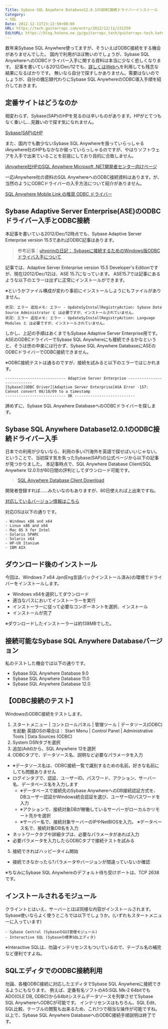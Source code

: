 ```yaml
---
Title: Sybase SQL Anywhere Database12.0.1のODBC接続ドライバーインストール
Category:
- SQL
Date: 2012-12-11T23:12:50+09:00
URL: https://tech.guitarrapc.com/entry/2012/12/11/231250
EditURL: https://blog.hatena.ne.jp/guitarrapc_tech/guitarrapc-tech.hatenablog.com/atom/entry/6802418398340181868
---
```


<!--
Date: 2012-12-11T23:12:50+09:00
URL: https://tech.guitarrapc.com/entry/2012/12/11/231250
-->

数年来Sybase SQL Anywhere使ってますが、そういえばODBC接続をする機会がありませんでした。 国内で利用がほぼ無いのでしょうが、Sybase SQL AnywhereへのODBCドライバー入手に関する資料は本当に少なく悲しくなります。
記事を書いている2012/Dec/12でも、<a href="http://www.google.co.jp/" target="_blank">詳しくはWebへ</a>を利用しても残念な結果になるばかりです。
無いなら自分で探すしかありません。需要はないのでしょうが、自分の備忘録代わりにSybase SQL AnywhereのODBC導入手順を紹介しておきます。

## 定番サイトはどうなのか

相変わらず、Sybase(SAP)のHPを見るのは辛いものがあります。HPがとてつもなく重いし…見難いので探す気になれません。

[Sybase(SAP)のHP](http://www.sybase.com/)

また、国内でも数少ないSybase SQL Anywhereを扱っていらっしゃるiAnywhere社のHPもなかなか揃っていらっしゃるのですが、やはりソフトウェアを入手で出来ていることを前提にしており目的に合致しません。

[iAnywhere社HPのSQL Anywhere Microsoft .NET開発者センター向けページ](http://www.ianywhere.jp/developers/microsoft-net.html)

一応iAnywhere社の資料のSQL AnywhereへのODBC接続資料はあります。が、当然のようにODBCドライバーの入手方法について紹介がありません。

[SQL Anywhere Mobile Link の推奨 ODBC ドライバー](http://www.ianywhere.jp/tech/odbc_mobilink.html)

## Sybase Adaptive Server Enterprise(ASE)のODBCドライバー入手とODBC接続

本記事を書いている2012/Dec/12時点でも、Sybase Adaptive Server Enterprise version 15.5であればODBC記事はあります。

> 参考記事：<a href="http://slashdot.jp/journal/531380/Sybase%e3%81%ab%e6%8e%a5%e7%b6%9a%e3%81%99%e3%82%8b%e3%81%9f%e3%82%81%e3%81%aeWindows%e7%89%88ODBC%e3%83%89%e3%83%a9%e3%82%a4%e3%83%90%e5%85%a5%e6%89%8b%e3%81%ab%e3%81%a4%e3%81%84%e3%81%a6" target="_blank">uhyorinの日記： Sybaseに接続するためのWindows版ODBCドライバ入手について</a>

記事では、Adaptive Server Enterprise version 15.5 Developer's Editionですが、現在(2012/Dec/12)は、ASE 15.7になっています。 ASE15.7では記事にあるような以下のエラーは出ずに正常にインストールができます。

※というかファイル構成が変わり事前にインストールしようにもファイルがありません。

```
状況: エラー 追加メモ: エラー - UpdateSyInstallRegistryAction: Sybase Data Source Administrator と は必要ですが、インストールされていません。
状況: エラー 追加メモ: エラー - UpdateSyInstallRegistryAction: Language Modules と は必要ですが、インストールされていません。
```

しかし、上記の手順はあくまでもSybase Adaptive Server Enterprise用です。ASEのODBCドライバーでSybase SQL Anywhereにも接続できるかなというと、そうは世の中楽には行かず、Sybase SQL Anywhere DatabaseにASEのODBCドライバーでODBC接続できません。

※ODBC接続テストは通るのですが、接続を試みると以下のエラーではじかれます。

```
--------------------------- Adaptive Server Enterprise ---------------------------
[Sybase][ODBC Driver][Adaptive Server Enterprise]ASA Error -157: Cannot convert 08/10/09 to a timestamp
--------------------------- OK ---------------------------
```

諦めずに、Sybase SQL Anywhere DatabaseへのODBCドライバーを探します。

## Sybase SQL Anywhere Database12.0.1のODBC接続ドライバー入手

日本での利用が少ないなら、利用の多い(?)海外を英語で探せばいいじゃない。 ということで、当初探す気を失ったSybase(SAP)の公式ページから以下の記事が見つかりました。
本記事時点で、SQL Anywhere Database Client(SQL Anywhere 12.0.1)が60日間の評判としてダウンロード可能です。

> [SQL Anywhere Database Client Download](http://www.sybase.jp/detail?id=1087327)

開発者登録すれば……みたいなのもありますが、60日使えれば上出来ですね。

[対応しているバージョン情報はこちら](http://www.sybase.com/detail?id=1068981)

対応OSは以下の通りです。

```
- Windows x86 and x64
- Linux x86 and x64
- Mac OS X for Intel
- Solaris SPARC
- Solaris x64
- HP-UX Itanium
- IBM AIX
```

## ダウンロード後のインストール

今回は、Windows 7 x64 Jpn(Eng言語パックインストール済み)の環境でドライバーをインストールします。

- Windows x64を選択してダウンロード
- 適当なパスにおいてインストーラーを実行
- インストーラーに従って必要なコンポーネントを選択、インストール
- インストールが完了

※ダウンロードしたインストーラーは約138MBでした。

## 接続可能なSybase SQL Anywhere Databaseバージョン

私のテストした機会では以下の通りです。

- Sybase SQL Anywhere Database 9.0
- Sybase SQL Anywhere Database 11.0
- Sybase SQL Anywhere Database 12.0


## 【ODBC接続のテスト】
WindowsのODBC接続をテストします。
1. スタートメニュー | コントロールパネル | 管理ツール | データソース(ODBC)を起動
英語OSの場合は： Start Menu | Control Panel | Administrative Tools | Data Sources (ODBC)
2. System DSNタブを選択
3. 追加(Add)から、SQL Anywhere 12を選択
4. ODBCタブで、データソース名、説明など必要なパラメータを入力
  * ※データソース名は、ODBC接続一覧で識別するための名前。好きな名前にしても問題ありません
  * ログインタブで、認証、ユーザーID、パスワード、アクション、サーバー名、データベース名を入力します
    * ※データベースで接続先のSybase AnywhereへのDB接続認証方式を、DBユーザー認証かWindows統合認証を選び、ユーザーID/パスワードを入力
    * ※アクションで、接続対象DBが稼働しているサーバーがローカルかリモート先かを選択
    * ※サーバー名で、接続対象サーバーのIPやNetBIOSを入力。 ※データベース名で、接続対象DB名を入力
  * ネットワークタブや詳細タブは、必要なパラメータがあれば入力
  * 必要パラメータを入力したらODBCタブで接続テストを試みる
5. 接続できればハッピータイム開始
  * 接続できなかったら?パラメータやバージョンが間違っていないか確認

※ちなみにSybase SQL Anywhereのデフォルト待ち受けポートは、TCP 2638です。

## インストールされるモジュール

クライントとはいえ、サーバーとほぼ同様な内容がインストールされます。 Sybase使いならよく使うところでは以下でしょうか。(いずれもスタートメニューに入っています)

```
- Sybase Central (SybaseのGUI管理モジュール)
- Interactive SQL (Sybaseの標準SQLエディタ)
```

※Interactive SQLは、勿論インテリセンスもついているので、テーブル名の補完など便利ですよね。

## SQLエディタでのODBC接続利用

勿論、各種ODBC接続に対応したエディタでSybase SQL Anywhereに接続できるようにもなります。
例えば、定番有名ソフトのA5:SQL Mk-2 64bitでもADO(OLE DB, ODBC)から64bitシステムデータソースを列挙させてSybase SQL AnywhereへODBCが可能です。
インテリセンスはもちろん、SQL Edit、SQL比較、テーブルの閲覧も出来るため、これ1つで相当な操作が可能ですね。
以上で、Sybase SQL Anywhere DatabaseへのODBC接続手順説明は終了です。
